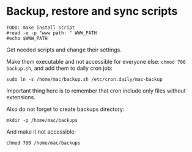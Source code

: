 Backup, restore and sync scripts
================================

	TODO: make install script
	#read -e -p "www path: " WWW_PATH
	#echo $WWW_PATH

Get needed scripts and change their settings.

Make them executable and not accessible for everyone else: `chmod 700 backup.sh`, and add them to daily cron job:

	sudo ln -s /home/mac/backup.sh /etc/cron.daily/mac-backup

Important thing here is to remember that cron include only files without extensions.

Also do not forget to create backups directory:

	mkdir -p /home/mac/backups

And make it not accessible:

	chmod 700 /home/mac/backups

